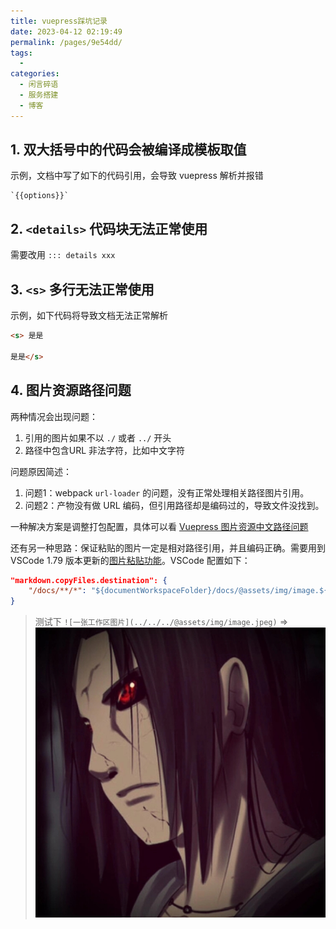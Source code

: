 ```yaml
---
title: vuepress踩坑记录
date: 2023-04-12 02:19:49
permalink: /pages/9e54dd/
tags: 
  - 
categories: 
  - 闲言碎语
  - 服务搭建
  - 博客
---
```



## 1. 双大括号中的代码会被编译成模板取值

示例，文档中写了如下的代码引用，会导致 vuepress 解析并报错
```
`{{options}}`
```

## 2. `<details>` 代码块无法正常使用

需要改用 `::: details xxx`

## 3. `<s>` 多行无法正常使用

示例，如下代码将导致文档无法正常解析
```html
<s> 是是

是是</s>
```

## 4. 图片资源路径问题

两种情况会出现问题：
1. 引用的图片如果不以 `./` 或者 `../` 开头
2. 路径中包含URL 非法字符，比如中文字符

问题原因简述：
1. 问题1：webpack `url-loader` 的问题，没有正常处理相关路径图片引用。
2. 问题2：产物没有做 URL 编码，但引用路径却是编码过的，导致文件没找到。

一种解决方案是调整打包配置，具体可以看 [Vuepress 图片资源中文路径问题](https://segmentfault.com/a/1190000022275001)

还有另一种思路：保证粘贴的图片一定是相对路径引用，并且编码正确。需要用到 VSCode 1.79 版本更新的[图片粘贴功能](https://juejin.cn/post/7244809769794289721)。VSCode 配置如下：
```json
"markdown.copyFiles.destination": {
    "/docs/**/*": "${documentWorkspaceFolder}/docs/@assets/img/image.${fileName/(.*)\\.(.*)$/$2/}"
}
```

> 测试下 `![一张工作区图片](../../../@assets/img/image.jpeg)` => ![一张工作区图片](../../../@assets/img/image.jpeg)